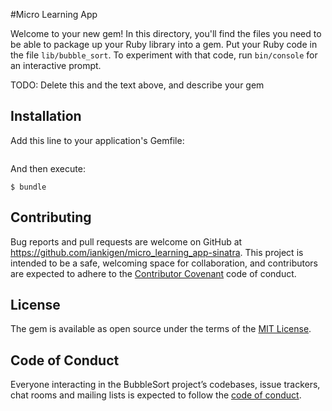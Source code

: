 #Micro Learning App

Welcome to your new gem! In this directory, you'll find the files you need to be able to package up your Ruby library into a gem. Put your Ruby code in the file `lib/bubble_sort`. To experiment with that code, run `bin/console` for an interactive prompt.

TODO: Delete this and the text above, and describe your gem

## Installation

Add this line to your application's Gemfile:

```ruby

```

And then execute:

    $ bundle



## Contributing

Bug reports and pull requests are welcome on GitHub at https://github.com/iankigen/micro_learning_app-sinatra. This project is intended to be a safe, welcoming space for collaboration, and contributors are expected to adhere to the [Contributor Covenant](http://contributor-covenant.org) code of conduct.

## License

The gem is available as open source under the terms of the [MIT License](https://opensource.org/licenses/MIT).

## Code of Conduct

Everyone interacting in the BubbleSort project’s codebases, issue trackers, chat rooms and mailing lists is expected to follow the [code of conduct](https://github.com/[USERNAME]/bubble_sort/blob/master/CODE_OF_CONDUCT.md).

